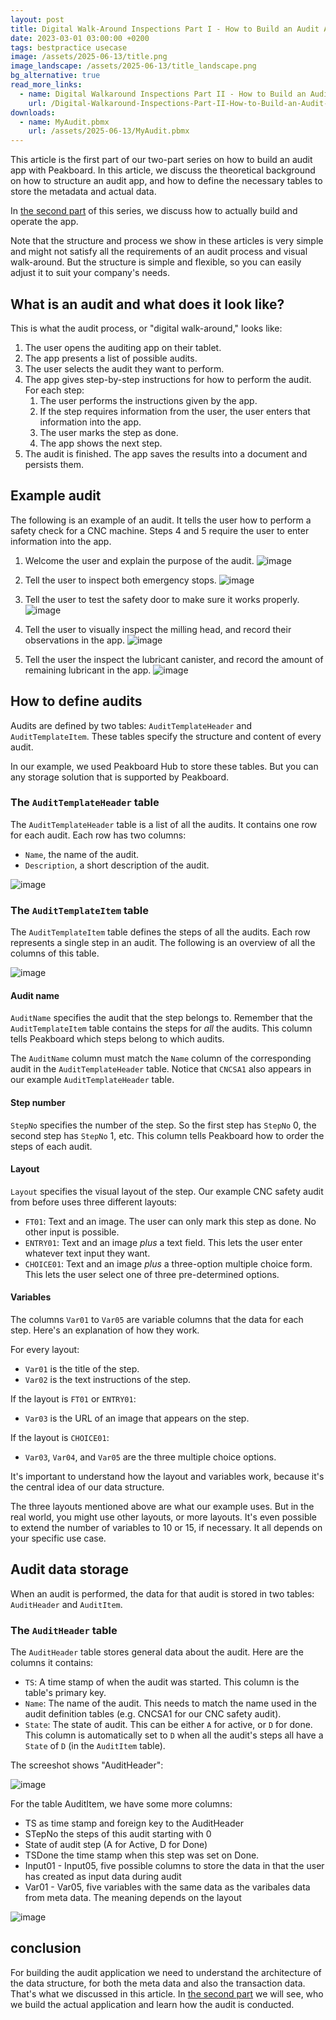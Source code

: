 ```yaml
---
layout: post
title: Digital Walk-Around Inspections Part I - How to Build an Audit App
date: 2023-03-01 03:00:00 +0200
tags: bestpractice usecase
image: /assets/2025-06-13/title.png
image_landscape: /assets/2025-06-13/title_landscape.png
bg_alternative: true
read_more_links:
  - name: Digital Walkaround Inspections Part II - How to Build an Audit App
    url: /Digital-Walkaround-Inspections-Part-II-How-to-Build-an-Audit-App.html
downloads:
  - name: MyAudit.pbmx
    url: /assets/2025-06-13/MyAudit.pbmx
---
```

This article is the first part of our two-part series on how to build an audit app with Peakboard. In this article, we discuss the theoretical background on how to structure an audit app, and how to define the necessary tables to store the metadata and actual data.

In [the second part](/Digital-Walkaround-Inspections-Part-II-How-to-Build-an-Audit-App.html) of this series, we discuss how to actually build and operate the app. 

Note that the structure and process we show in these articles is very simple and might not satisfy all the requirements of an audit process and visual walk-around. But the structure is simple and flexible, so you can easily adjust it to suit your company's needs.

## What is an audit and what does it look like?

This is what the audit process, or "digital walk-around," looks like:

1. The user opens the auditing app on their tablet.
1. The app presents a list of possible audits.
1. The user selects the audit they want to perform.
1. The app gives step-by-step instructions for how to perform the audit. For each step:
    1. The user performs the instructions given by the app.
    1. If the step requires information from the user, the user enters that information into the app.
    1. The user marks the step as done.
    1. The app shows the next step.
5. The audit is finished. The app saves the results into a document and persists them.

## Example audit

The following is an example of an audit. It tells the user how to perform a safety check for a CNC machine. Steps 4 and 5 require the user to enter information into the app.

1. Welcome the user and explain the purpose of the audit.
![image](/assets/2025-06-13/AuditStep1.png)

2. Tell the user to inspect both emergency stops.
![image](/assets/2025-06-13/AuditStep2.png)

3. Tell the user to test the safety door to make sure it works properly.
![image](/assets/2025-06-13/AuditStep3.png)

4. Tell the user to visually inspect the milling head, and record their observations in the app.
![image](/assets/2025-06-13/AuditStep4.png)

5. Tell the user the inspect the lubricant canister, and record the amount of remaining lubricant in the app.
![image](/assets/2025-06-13/AuditStep5.png)

## How to define audits

Audits are defined by two tables: `AuditTemplateHeader` and `AuditTemplateItem`. These tables specify the structure and content of every audit.

In our example, we used Peakboard Hub to store these tables. But you can any storage solution that is supported by Peakboard.

### The `AuditTemplateHeader` table
The `AuditTemplateHeader` table is a list of all the audits. It contains one row for each audit. Each row has two columns:
* `Name`, the name of the audit.
* `Description`, a short description of the audit.

![image](/assets/2025-06-13/010.png)


### The `AuditTemplateItem` table

The `AuditTemplateItem` table defines the steps of all the audits. Each row represents a single step in an audit. The following is an overview of all the columns of this table.

![image](/assets/2025-06-13/020.png)

#### Audit name
`AuditName` specifies the audit that the step belongs to. Remember that the `AuditTemplateItem` table contains the steps for *all* the audits. This column tells Peakboard which steps belong to which audits.

The `AuditName` column must match the `Name` column of the corresponding audit in the `AuditTemplateHeader` table. Notice that `CNCSA1` also appears in our example `AuditTemplateHeader`  table.

#### Step number
`StepNo` specifies the number of the step. So the first step has `StepNo` 0, the second step has `StepNo` 1, etc. This column tells Peakboard how to order the steps of each audit.

#### Layout
`Layout` specifies the visual layout of the step. Our example CNC safety audit from before uses three different layouts:

* `FT01`: Text and an image. The user can only mark this step as done. No other input is possible.
* `ENTRY01`: Text and an image *plus* a text field.  This lets the user enter whatever text input they want.
* `CHOICE01`: Text and an image *plus* a three-option multiple choice form. This lets the user select one of three pre-determined options.

#### Variables
The columns `Var01` to `Var05` are variable columns that the data for each step. Here's an explanation of how they work.

For every layout:
* `Var01` is the title of the step.
* `Var02` is the text instructions of the step.

If the layout is `FT01` or `ENTRY01`:
* `Var03` is the URL of an image that appears on the step.

If the layout is `CHOICE01`:
* `Var03`, `Var04`, and `Var05` are the three multiple choice options.

It's important to understand how the layout and variables work, because it's the central idea of our data structure.

The three layouts mentioned above are what our example uses. But in the real world, you might use other layouts, or more layouts. It's even possible to extend the number of variables to 10 or 15, if necessary. It all depends on your specific use case.

## Audit data storage
When an audit is performed, the data for that audit is stored in two tables: `AuditHeader` and `AuditItem`.

### The `AuditHeader` table

The `AuditHeader` table stores general data about the audit. Here are the columns it contains:
* `TS`: A time stamp of when the audit was started. This column is the table's primary key.
* `Name`: The name of the audit. This needs to match the name used in the audit definition tables (e.g. CNCSA1 for our CNC safety audit).
* `State`: The state of audit. This can be either `A` for active, or `D` for done. This column is automatically set to `D` when all the audit's steps all have a `State` of `D` (in the `AuditItem` table).

The screeshot shows "AuditHeader": 

![image](/assets/2025-06-13/030.png)

For the table AuditItem, we have some more columns:

- TS as time stamp and foreign key to the AuditHeader
- STepNo the steps of this audit starting with 0
- State of audit step (A for Active, D for Done)
- TSDone the time stamp when this step was set on Done.
- Input01 - Input05, five possible columns to store the data in that the user has created as input data during audit
- Var01 - Var05, five variables with the same data as the varibales data from meta data. The meaning depends on the layout

![image](/assets/2025-06-13/040.png)

## conclusion

For building the audit application we need to understand the architecture of the data structure, for both the meta data and also the transaction data. That's what we discussed in this article. In [the second part](/Digital-Walkaround-Inspections-Part-II-How-to-Build-an-Audit-App.html) we will see, who we build the actual application and learn how the audit is conducted. 
